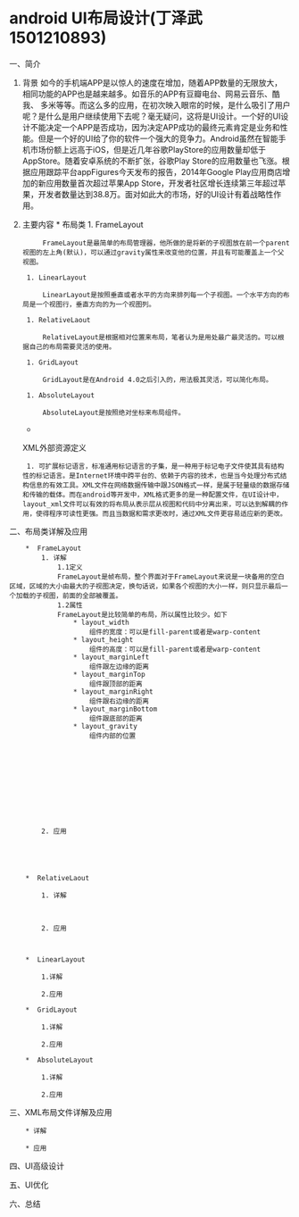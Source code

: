 # android UI布局设计(丁泽武 1501210893)




一、简介
1. 背景
    如今的手机端APP是以惊人的速度在增加，随着APP数量的无限放大，
    相同功能的APP也是越来越多。如音乐的APP有豆瓣电台、网易云音乐、酷我、
    多米等等。而这么多的应用，在初次映入眼帘的时候，是什么吸引了用户呢？是什么是用户继续使用下去呢？毫无疑问，这将是UI设计。一个好的UI设计不能决定一个APP是否成功，因为决定APP成功的最终元素肯定是业务和性能。但是一个好的UI给了你的软件一个强大的竞争力。Android虽然在智能手机市场份额上远高于iOS，但是近几年谷歌PlayStore的应用数量却低于AppStore。随着安卓系统的不断扩张，谷歌Play Store的应用数量也飞涨。根据应用跟踪平台appFigures今天发布的报告，2014年Google Play应用商店增加的新应用数量首次超过苹果App Store，开发者社区增长连续第三年超过苹果，开发者数量达到38.8万。面对如此大的市场，好的UI设计有着战略性作用。

1. 主要内容
    * 
    布局类
        1. FrameLayout
            
            FrameLayout是最简单的布局管理器，他所做的是将新的子视图放在前一个parent视图的左上角(默认)，可以通过gravity属性来改变他的位置，并且有可能覆盖上一个父视图。

        1. LinearLayout
        
            LinearLayout是按照垂直或者水平的方向来排列每一个子视图。一个水平方向的布局是一个视图行，垂直方向的为一个视图列。
        
        1. RelativeLaout
            
            RelativeLayout是根据相对位置来布局，笔者认为是用处最广最灵活的。可以根据自己的布局需要灵活的使用。
            
        1. GridLayout
        
            GridLayout是在Android 4.0之后引入的，用法极其灵活，可以简化布局。
            
        1. AbsoluteLayout
        
            AbsoluteLayout是按照绝对坐标来布局组件。
            
    * 
    XML外部资源定义
    
        1. 可扩展标记语言，标准通用标记语言的子集，是一种用于标记电子文件使其具有结构性的标记语言。是Internet环境中跨平台的、依赖于内容的技术，也是当今处理分布式结构信息的有效工具。XML文件在网络数据传输中跟JSON格式一样，是属于轻量级的数据存储和传输的载体。而在android等开发中，XML格式更多的是一种配置文件，在UI设计中，layout_xml文件可以有效的将布局从表示层从视图和代码中分离出来，可以达到解耦的作用，使得程序可读性更强。而且当数据和需求更改时，通过XML文件更容易适应新的更改。
        
            
            

二、布局类详解及应用
    
        *  FrameLayout
            1. 详解
                1.1定义
                FrameLayout是帧布局，整个界面对于FrameLayout来说是一块备用的空白区域，区域的大小由最大的子视图决定，换句话说，如果各个视图的大小一样，则只显示最后一个加载的子视图，前面的全部被覆盖。
                1.2属性
                FrameLayout是比较简单的布局，所以属性比较少。如下
                    * layout_width
                        组件的宽度：可以是fill-parent或者是warp-content
                    * layout_height
                        组件的高度：可以是fill-parent或者是warp-content
                    * layout_marginLeft
                        组件跟左边缘的距离
                    * layout_marginTop
                        组件跟顶部的距离
                    * layout_marginRight
                        组件跟右边缘的距离
                    * layout_marginBottom
                        组件跟底部的距离
                    * layout_gravity
                        组件内部的位置






                    
            
            
            
            
            2. 应用
            
            
            
            
    
        *  RelativeLaout
            
            1. 详解
            
            
            
            2. 应用 


        
        *  LinearLayout
        
            1.详解
            
            2.应用
         
        *  GridLayout
            
            1.详解
            
            2.应用
        
        *  AbsoluteLayout
        
            1.详解
            
            2.应用
            
            
三、XML布局文件详解及应用

    
        * 详解
        
        * 应用
        
        
        
        
        
        
        
四、UI高级设计


五、UI优化

六、总结
















    






